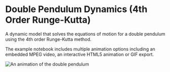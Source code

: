 # Double Pendulum Dynamics (4th Order Runge-Kutta)

 A dynamic model that solves the equations of motion for a double pendulum using the 4th order Runge-Kutta method.
 
 The example notebook includes multiple animation options including an embedded MPEG video, an interactive HTML5 animation or GIF export.
 
![An animation of the double pendulum](example.gif)
